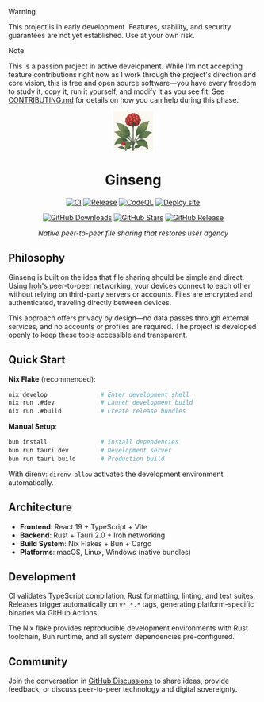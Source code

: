> [!WARNING]
> This project is in early development. Features, stability, and security guarantees are not yet established. Use at your own risk.

> [!NOTE]
> This is a passion project in active development. While I'm not accepting feature contributions right now as I work through the project's direction and core vision, this is free and open source software—you have every freedom to study it, copy it, run it yourself, and modify it as you see fit. See [CONTRIBUTING.md](CONTRIBUTING.md) for details on how you can help during this phase.

<div align="center">

<img src="src-tauri/icons/128x128.png" alt="Ginseng" width="80" height="80">

# Ginseng

[![CI](https://github.com/alDuncanson/ginseng/actions/workflows/ci.yml/badge.svg)](https://github.com/alDuncanson/ginseng/actions/workflows/ci.yml)
[![Release](https://github.com/alDuncanson/ginseng/actions/workflows/release.yml/badge.svg)](https://github.com/alDuncanson/ginseng/releases)
[![CodeQL](https://github.com/alDuncanson/Ginseng/actions/workflows/github-code-scanning/codeql/badge.svg)](https://github.com/alDuncanson/Ginseng/actions/workflows/github-code-scanning/codeql)
[![Deploy site](https://github.com/alDuncanson/Ginseng/actions/workflows/static.yml/badge.svg)](https://github.com/alDuncanson/Ginseng/actions/workflows/static.yml)

[![GitHub Downloads](https://img.shields.io/github/downloads/alDuncanson/ginseng/total?style=flat-square)](https://github.com/alDuncanson/ginseng/releases)
[![GitHub Stars](https://img.shields.io/github/stars/alDuncanson/ginseng?style=flat-square)](https://github.com/alDuncanson/ginseng/stargazers)
[![GitHub Release](https://img.shields.io/github/v/release/alDuncanson/ginseng?include_prereleases&style=flat-square)](https://github.com/alDuncanson/ginseng/releases)

*Native peer-to-peer file sharing that restores user agency*

</div>

## Philosophy

Ginseng is built on the idea that file sharing should be simple and direct. Using [Iroh's](https://iroh.computer) peer-to-peer networking, your devices connect to each other without relying on third-party servers or accounts. Files are encrypted and authenticated, traveling directly between devices.

This approach offers privacy by design—no data passes through external services, and no accounts or profiles are required. The project is developed openly to keep these tools accessible and transparent.

## Quick Start

**Nix Flake** (recommended):
```bash
nix develop               # Enter development shell
nix run .#dev             # Launch development build
nix run .#build           # Create release bundles
```

**Manual Setup**:
```bash
bun install               # Install dependencies  
bun run tauri dev         # Development server
bun run tauri build       # Production build
```

With direnv: `direnv allow` activates the development environment automatically.

## Architecture

- **Frontend**: React 19 + TypeScript + Vite
- **Backend**: Rust + Tauri 2.0 + Iroh networking
- **Build System**: Nix Flakes + Bun + Cargo
- **Platforms**: macOS, Linux, Windows (native bundles)

## Development

CI validates TypeScript compilation, Rust formatting, linting, and test suites. Releases trigger automatically on `v*.*.*` tags, generating platform-specific binaries via GitHub Actions.

The Nix flake provides reproducible development environments with Rust toolchain, Bun runtime, and all system dependencies pre-configured.

## Community

Join the conversation in [GitHub Discussions](https://github.com/alDuncanson/ginseng/discussions) to share ideas, provide feedback, or discuss peer-to-peer technology and digital sovereignty.